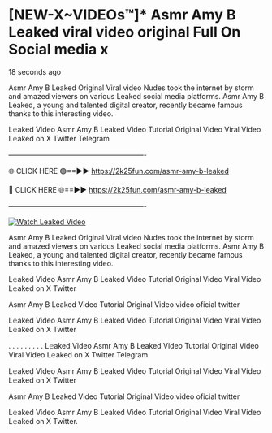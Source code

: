 # [NEW-X~VIDEOs™]* Asmr Amy B Leaked viral video original Full On Social media x

18 seconds ago

Asmr Amy B Leaked Original Viral video Nudes took the internet by storm and amazed viewers on various Leaked social media platforms. Asmr Amy B Leaked, a young and talented digital creator, recently became famous thanks to this interesting video.

L𝚎aked Video Asmr Amy B Leaked Video Tutorial Original Video Viral Video L𝚎aked on X Twitter Telegram

———————————————————-

🌐 CLICK HERE 🟢==►► https://2k25fun.com/asmr-amy-b-leaked

🔴 CLICK HERE 🌐==►► https://2k25fun.com/asmr-amy-b-leaked

———————————————————-

[![Watch Leaked Video](https://miro.medium.com/v2/resize:fit:828/format:webp/1*cilzJN44JGOrTw9NJCrNHA.gif "Watch Leaked Video")](https://2k25fun.com/asmr-amy-b-leaked)

Asmr Amy B Leaked Original Viral video Nudes took the internet by storm and amazed viewers on various Leaked social media platforms. Asmr Amy B Leaked, a young and talented digital creator, recently became famous thanks to this interesting video.

L𝚎aked Video Asmr Amy B Leaked Video Tutorial Original Video Viral Video L𝚎aked on X Twitter

Asmr Amy B Leaked Video Tutorial Original Video video oficial twitter

L𝚎aked Video Asmr Amy B Leaked Video Tutorial Original Video Viral Video L𝚎aked on X Twitter

. . . . . . . . . L𝚎aked Video Asmr Amy B Leaked Video Tutorial Original Video Viral Video L𝚎aked on X Twitter Telegram

L𝚎aked Video Asmr Amy B Leaked Video Tutorial Original Video Viral Video L𝚎aked on X Twitter

Asmr Amy B Leaked Video Tutorial Original Video video oficial twitter

L𝚎aked Video Asmr Amy B Leaked Video Tutorial Original Video Viral Video L𝚎aked on X Twitter.
